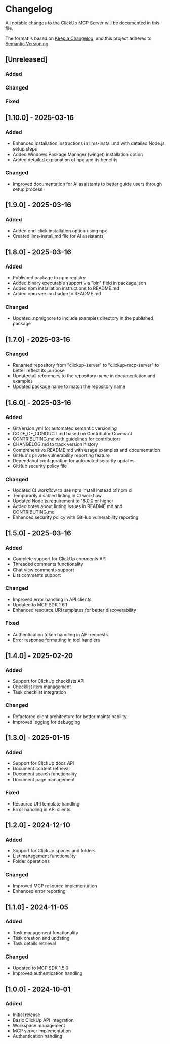 # Changelog

All notable changes to the ClickUp MCP Server will be documented in this file.

The format is based on [Keep a Changelog](https://keepachangelog.com/en/1.0.0/),
and this project adheres to [Semantic Versioning](https://semver.org/spec/v2.0.0.html).

## [Unreleased]

### Added

### Changed

### Fixed

## [1.10.0] - 2025-03-16

### Added
- Enhanced installation instructions in llms-install.md with detailed Node.js setup steps
- Added Windows Package Manager (winget) installation option
- Added detailed explanation of npx and its benefits

### Changed
- Improved documentation for AI assistants to better guide users through setup process

## [1.9.0] - 2025-03-16

### Added
- Added one-click installation option using npx
- Created llms-install.md file for AI assistants

## [1.8.0] - 2025-03-16

### Added
- Published package to npm registry
- Added binary executable support via "bin" field in package.json
- Added npm installation instructions to README.md
- Added npm version badge to README.md

### Changed
- Updated .npmignore to include examples directory in the published package

## [1.7.0] - 2025-03-16

### Changed
- Renamed repository from "clickup-server" to "clickup-mcp-server" to better reflect its purpose
- Updated all references to the repository name in documentation and examples
- Updated package name to match the repository name

## [1.6.0] - 2025-03-16

### Added
- GitVersion.yml for automated semantic versioning
- CODE_OF_CONDUCT.md based on Contributor Covenant
- CONTRIBUTING.md with guidelines for contributors
- CHANGELOG.md to track version history
- Comprehensive README.md with usage examples and documentation
- GitHub's private vulnerability reporting feature
- Dependabot configuration for automated security updates
- GitHub security policy file

### Changed
- Updated CI workflow to use npm install instead of npm ci
- Temporarily disabled linting in CI workflow
- Updated Node.js requirement to 18.0.0 or higher
- Added notes about linting issues in README.md and CONTRIBUTING.md
- Enhanced security policy with GitHub vulnerability reporting

## [1.5.0] - 2025-03-16

### Added
- Complete support for ClickUp comments API
- Threaded comments functionality
- Chat view comments support
- List comments support

### Changed
- Improved error handling in API clients
- Updated to MCP SDK 1.6.1
- Enhanced resource URI templates for better discoverability

### Fixed
- Authentication token handling in API requests
- Error response formatting in tool handlers

## [1.4.0] - 2025-02-20

### Added
- Support for ClickUp checklists API
- Checklist item management
- Task checklist integration

### Changed
- Refactored client architecture for better maintainability
- Improved logging for debugging

## [1.3.0] - 2025-01-15

### Added
- Support for ClickUp docs API
- Document content retrieval
- Document search functionality
- Document page management

### Fixed
- Resource URI template handling
- Error handling in API clients

## [1.2.0] - 2024-12-10

### Added
- Support for ClickUp spaces and folders
- List management functionality
- Folder operations

### Changed
- Improved MCP resource implementation
- Enhanced error reporting

## [1.1.0] - 2024-11-05

### Added
- Task management functionality
- Task creation and updating
- Task details retrieval

### Changed
- Updated to MCP SDK 1.5.0
- Improved authentication handling

## [1.0.0] - 2024-10-01

### Added
- Initial release
- Basic ClickUp API integration
- Workspace management
- MCP server implementation
- Authentication handling
